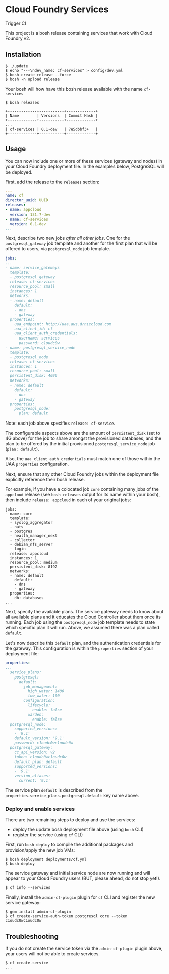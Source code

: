 # Cloud Foundry Services

Trigger CI

This project is a bosh release containing services that work with Cloud Foundry v2.

## Installation

```
$ ./update
$ echo "---\ndev_name: cf-services" > config/dev.yml
$ bosh create release --force
$ bosh -n upload release
```

Your bosh will how have this bosh release available with the name `cf-services`

```
$ bosh releases                  

+-------------+-----------+-------------+
| Name        | Versions  | Commit Hash |
+-------------+-----------+-------------+
...
| cf-services | 0.1-dev   | 7e5dbbf3+   |
+-------------+-----------+-------------+
```

## Usage

You can now include one or more of these services (gateway and nodes) in your Cloud Foundry deployment file. In the examples below, PostgreSQL will be deployed.

First, add the release to the `releases` section:

``` yaml
---
name: cf
director_uuid: UUID
releases:
- name: appcloud
  version: 131.7-dev
- name: cf-services
  version: 0.1-dev
...
```

Next, describe two new jobs _after all other jobs_. One for the `postgresql_gateway` job template and another for the first plan that will be offered to users, via `postgresql_node` job template.

``` yaml
jobs:
...
- name: service_gateways
  template:
  - postgresql_gateway
  release: cf-services
  resource_pool: small
  instances: 1
  networks:
  - name: default
    default:
    - dns
    - gateway
  properties:
    uaa_endpoint: http://uaa.aws.drniccloud.com
    uaa_client_id: cf
    uaa_client_auth_credentials:
      username: services
      password: c1oudc0w
- name: postgresql_service_node
  template:
  - postgresql_node
  release: cf-services
  instances: 1
  resource_pool: small
  persistent_disk: 4096
  networks:
  - name: default
    default:
    - dns
    - gateway
  properties:
    postgresql_node:
      plan: default
```

Note: each job above specifies `release: cf-service`.

The configurable aspects above are the amount of `persistent_disk` (set to 4G above) for the job to share amongst the provisioned databases, and the plan to be offered by the initial provisioned `postgresql_service_node` job (`plan: default`).

Also, the `uaa_client_auth_credentials` must match one of those within the UAA `properties` configuration.

Next, ensure that any other Cloud Foundry jobs within the deployment file explicitly reference their bosh release.

For example, if you have a colocated job `core` containing many jobs of the `appcloud` release (see `bosh releases` output for its name within your bosh), then include `release: appcloud` in each of your original jobs:

```
jobs:
- name: core
  template:
  - syslog_aggregator
  - nats
  - postgres
  - health_manager_next
  - collector
  - debian_nfs_server
  - login
  release: appcloud
  instances: 1
  resource_pool: medium
  persistent_disk: 8192
  networks:
  - name: default
    default:
    - dns
    - gateway
  properties:
    db: databases
...
```

Next, specify the available plans. The service gateway needs to know about all available plans and it educates the Cloud Controller about them once its running. Each job using the `postgresql_node` job template needs to state which specific plan it will run. Above, we assumed there was a plan called `default`.

Let's now describe this `default` plan, and the authentication credentials for the gateway. This configuration is within the `properties` section of your deployment file:

``` yaml
properties:
...
  service_plans:
    postgresql:
      default:
        job_management:
          high_water: 1400
          low_water: 100
        configuration:
          lifecycle:
            enable: false
          warden:
            enable: false
  postgresql_node:
    supported_versions:
    - '9.1'
    default_version: '9.1'
    password: c1oudc0wc1oudc0w
  postgresql_gateway:
    cc_api_version: v2
    token: c1oudc0wc1oudc0w
    default_plan: default
    supported_versions:
    - '9.1'
    version_aliases:
      current: '9.1'
```

The service plan `default` is described from the `properties.service_plans.postgresql.default` key name above.

### Deploy and enable services

There are two remaining steps to deploy and use the services:

* deploy the update bosh deployment file above (using `bosh` CLI)
* register the service (using `cf` CLI)

First, run `bosh deploy` to compile the additional packages and provision/apply the new job VMs:

```
$ bosh deployment deployments/cf.yml
$ bosh deploy
```

The service gateway and initial service node are now running and will appear to your Cloud Foundry users (BUT, please ahead, do not stop yet!).

```
$ cf info --services
```

Finally, install the `admin-cf-plugin` plugin for `cf` CLI and register the new service gateway:

```
$ gem install admin-cf-plugin
$ cf create-service-auth-token postgresql core --token c1oudc0wc1oudc0w
```


## Troubleshooting

If you do not create the service token via the `admin-cf-plugin` plugin above, your users will not be able to create services.

```
$ cf create-service
...
```
